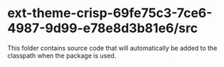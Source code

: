 # ext-theme-crisp-69fe75c3-7ce6-4987-9d99-e78e8d3b81e6/src

This folder contains source code that will automatically be added to the classpath when
the package is used.
